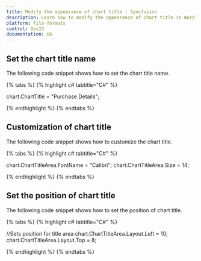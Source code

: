 ```yaml
---
title: Modify the appearance of chart title | Syncfusion
description: Learn how to modify the appearance of chart title in Word document using Syncfusion .NET Core Word (DocIO) library without Microsoft Word or interop dependencies.
platform: file-formats
control: DocIO
documentation: UG
---
```


## Set the chart title name

The following code snippet shows how to set the chart title name.

{% tabs %}
{% highlight c# tabtitle="C#" %}

chart.ChartTitle = "Purchase Details";

{% endhighlight %}
{% endtabs %}

## Customization of chart title 

The following code snippet shows how to customize the chart title.

{% tabs %}
{% highlight c# tabtitle="C#" %}

chart.ChartTitleArea.FontName = "Calibri";
chart.ChartTitleArea.Size = 14;

{% endhighlight %}
{% endtabs %}

## Set the position of chart title 

The following code snippet shows how to set the position of chart title.

{% tabs %}
{% highlight c# tabtitle="C#" %}

//Sets position for title area
chart.ChartTitleArea.Layout.Left = 10;
chart.ChartTitleArea.Layout.Top = 8;

{% endhighlight %}
{% endtabs %}